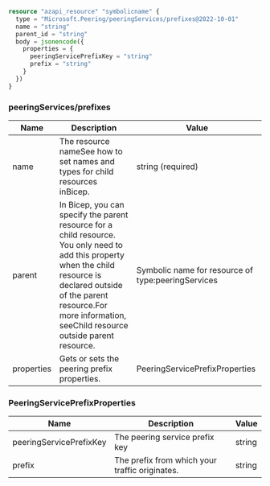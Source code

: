 ```terraform
resource "azapi_resource" "symbolicname" {
  type = "Microsoft.Peering/peeringServices/prefixes@2022-10-01"
  name = "string"
  parent_id = "string"
  body = jsonencode({
    properties = {
      peeringServicePrefixKey = "string"
      prefix = "string"
    }
  })
}

```

### peeringServices/prefixes

| Name | Description | Value |
|-|-|-|
| name | The resource nameSee how to set names and types for child resources inBicep. | string (required) |
| parent | In Bicep, you can specify the parent resource for a child resource. You only need to add this property when the child resource is declared outside of the parent resource.For more information, seeChild resource outside parent resource. | Symbolic name for resource of type:peeringServices |
| properties | Gets or sets the peering prefix properties. | PeeringServicePrefixProperties |


### PeeringServicePrefixProperties

| Name | Description | Value |
|-|-|-|
| peeringServicePrefixKey | The peering service prefix key | string |
| prefix | The prefix from which your traffic originates. | string |



